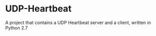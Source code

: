 UDP-Heartbeat
=============

A project that contains a UDP Heartbeat server and a client, written in Python 2.7